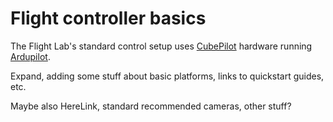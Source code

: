 # Flight controller basics

The Flight Lab's standard control setup uses [CubePilot](https://www.cubepilot.com/#/home) hardware running [Ardupilot](https://ardupilot.org/ardupilot/).

Expand, adding some stuff about basic platforms, links to quickstart guides, etc.

Maybe also HereLink, standard recommended cameras, other stuff?